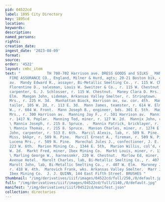 ```yaml
---
pid: 04522cd
label: 1895 City Directory
key: 1895cd
location: 
keywords: 
description: 
named_persons: 
rights: 
creation_date: 
ingest_date: '2023-08-09'
format: 
source: 
order: '4522'
layout: cmhc_item
text: "            TH 700-702 Harrison ave. DRESS GOODS and SILKS _ MAN 191 MAR  MANCHESTER
  FIRE ASSURANCE CO., England, Milner & Hurd, agts; 20-21 Boston bik, 402 Harrison
  av.  Mandy Edward R., assayer, Bi-Metallic Smelting Co., r. 115 W. Chestnut.  Mandy
  Florentine D., salesman, Louis W. Sweitzer & Co., r. 115 W. Chestnut.  Mandy Michael,
  carpenter, G. J. Schlosser, r. 115 W. Chestnut.  Maney Clara D. Mrs., r. 206 W.
  Elm.  Mangan John, sideman, Arkansas Valley Smelter, r. Stringtown.  Mangold Margaret
  Mrs., r. 225 H. 3d.  Manhattan Biock, Harrison av, sw. cor. 4th.  Mankus Moritz,
  tailor, 105 W. 2d, r. 113 E. 3d.  Mann James, teamster, r. 614 W. Elm.  Mann James
  W., r. 604 W. Front.  Mann Joseph B., engineer, bds. 301 E. 5th.  Manning Della
  Mrs., r. 300 Harrison av.  Manning Jay F., r. 501 Harrison av.  Manning N. J. Mrs.,
  r. 1417 N. Poplar.  Manning Ted, miner, r. 127 W. 2d.  Mannix John, r. 215 S. Spruce.
  \ Mannix Joseph, r. 215 8. Spruce. .  Mannix Patrick, bricklayer, r. 215 S. Spruce.
  \ Mannix Thomas, r. 215 8. Spruce.  Manson Charles, miner, r. 1274 E. 9th.  March
  John, carpenter, r. 513 E. 6th.  Marcil Alexis, lab, r. 509 N. Pine. .  Marcil Ena
  Miss, bkkpr, r. 509 N. Pine.  Marcil Ernest A., fireman, r. 509 N. Pine.  Marcil
  Lucena Mrs., r. 509 N. Pine.  Marechal Jules J., confectioner, J. E. Miller, r.
  223 W. 6th.  Marion Mining Co., 1344 E. 5th,  Marion Willis, col’d, cook, r. 1154
  W. 2d.  Markt Fred, miner, Ibex Mining Co.  Markt Louis, miner, r. 1354 W. chestnut.
  \ Marling George W., harnessmkr, 220 W. Chestnut.  Marlow Ed, miner, bds. Fifth
  Avenue Hotel.  Marolt Charles, lab, Bi-Metallic Smelting Co., r. 407 W. Elm.  -
  Marolt John, lab, Bi-Metallic Smelting Co., r. 407 W. Elm.  Maroney John T., tailor,
  r. 418 W. 4th.  Marovich Frank, wks. Arkansas Valley Smelter.  Marr James, miner,
  Ibex Mining Co.  J. J. QUINN, 144 East Fifth Street. BRUSHES "
thumbnail: "/img/derivatives/iiif/images/04522cd/full/250,/0/default.jpg"
full: "/img/derivatives/iiif/images/04522cd/full/1140,/0/default.jpg"
manifest: "/img/derivatives/iiif/04522cd/manifest.json"
collection: directories
---
```

